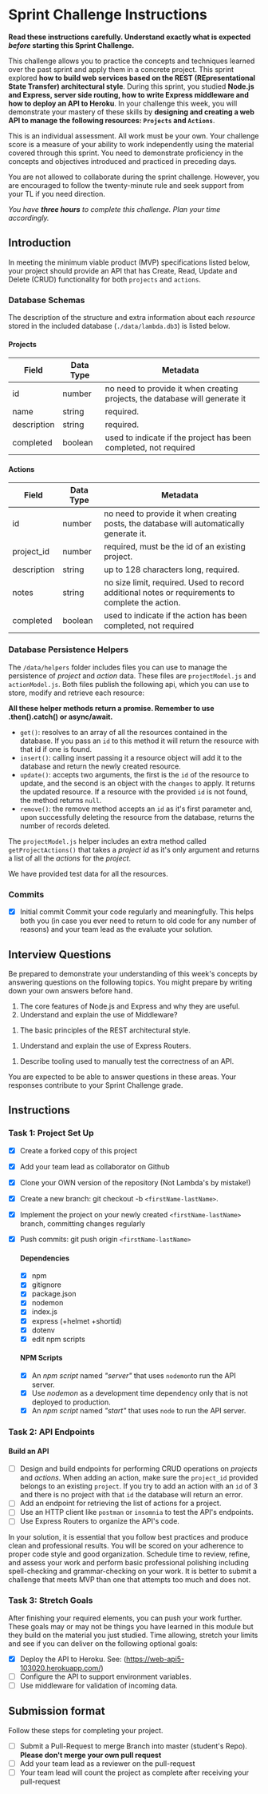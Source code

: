 # Sprint Challenge Instructions

**Read these instructions carefully. Understand exactly what is expected _before_ starting this Sprint Challenge.**

This challenge allows you to practice the concepts and techniques learned over the past sprint and apply them in a concrete project. This sprint explored **how to build web services based on the REST (REpresentational State Transfer) architectural style**. During this sprint, you studied **Node.js and Express, server side routing, how to write Express middleware and how to deploy an API to Heroku**. In your challenge this week, you will demonstrate your mastery of these skills by **designing and creating a web API to manage the following resources: `Projects` and `Actions`**.

This is an individual assessment. All work must be your own. Your challenge score is a measure of your ability to work independently using the material covered through this sprint. You need to demonstrate proficiency in the concepts and objectives introduced and practiced in preceding days.

You are not allowed to collaborate during the sprint challenge. However, you are encouraged to follow the twenty-minute rule and seek support from your TL if you need direction.

_You have **three hours** to complete this challenge. Plan your time accordingly._

## Introduction

In meeting the minimum viable product (MVP) specifications listed below, your project should provide an API that has Create, Read, Update and Delete (CRUD) functionality for both `projects` and `actions`.

### Database Schemas

The description of the structure and extra information about each _resource_ stored in the included database (`./data/lambda.db3`) is listed below.

#### Projects

| Field       | Data Type | Metadata                                                                    |
| ----------- | --------- | --------------------------------------------------------------------------- |
| id          | number    | no need to provide it when creating projects, the database will generate it |
| name        | string    | required.                                                                   |
| description | string    | required.                                                                   |
| completed   | boolean   | used to indicate if the project has been completed, not required            |

#### Actions

| Field       | Data Type | Metadata                                                                                         |
| ----------- | --------- | ------------------------------------------------------------------------------------------------ |
| id          | number    | no need to provide it when creating posts, the database will automatically generate it.          |
| project_id  | number    | required, must be the id of an existing project.                                                 |
| description | string    | up to 128 characters long, required.                                                             |
| notes       | string    | no size limit, required. Used to record additional notes or requirements to complete the action. |
| completed   | boolean   | used to indicate if the action has been completed, not required                                  |

### Database Persistence Helpers

The `/data/helpers` folder includes files you can use to manage the persistence of _project_ and _action_ data. These files are `projectModel.js` and `actionModel.js`. Both files publish the following api, which you can use to store, modify and retrieve each resource:

**All these helper methods return a promise. Remember to use .then().catch() or async/await.**

- `get()`: resolves to an array of all the resources contained in the database. If you pass an `id` to this method it will return the resource with that id if one is found.
- `insert()`: calling insert passing it a resource object will add it to the database and return the newly created resource.
- `update()`: accepts two arguments, the first is the `id` of the resource to update, and the second is an object with the `changes` to apply. It returns the updated resource. If a resource with the provided `id` is not found, the method returns `null`.
- `remove()`: the remove method accepts an `id` as it's first parameter and, upon successfully deleting the resource from the database, returns the number of records deleted.

The `projectModel.js` helper includes an extra method called `getProjectActions()` that takes a _project id_ as it's only argument and returns a list of all the _actions_ for the _project_.

We have provided test data for all the resources.

### Commits

- [x] Initial commit
      Commit your code regularly and meaningfully. This helps both you (in case you ever need to return to old code for any number of reasons) and your team lead as the evaluate your solution.

## Interview Questions

Be prepared to demonstrate your understanding of this week's concepts by answering questions on the following topics. You might prepare by writing down your own answers before hand.

1. The core features of Node.js and Express and why they are useful.
   <!-- Javascript on the server: makes sharing code between the client and the server easier because the language and paradigm are the same and there is less context switching.  -->
   <!-- Single-threaded: makes code more simple with less complexity from multiple heads.  -->
   <!-- Asynchronous processing: abilities make it easier for a single CPU to take advantage of the processor its using to run. -->
   <!-- NPM repository accessability: makes one of the largest systems of libraries available and easy to use. -->
1. Understand and explain the use of Middleware?
<!-- Middleware is any kind of functionality that is put in between two other functionalities. This is useful because it can interrupt or change the functionality depending on certain factors involving the middleware specifically. -->
1. The basic principles of the REST architectural style.
<!-- REST architectural style (Representational State Transfer) is .... It must have some components of the following guidelines:
  Client-Server: UI and data storage separated
  Stateless: session state must be stored on client
  Cacheable: cacheable responses must be able to be reused
  Uniform Interface: architecture must be designed in a uniform way
  Layered System: component behavior must be so that each component can not see beyond the layer they are interacting
  Code on demand: must be able to reduce the number of features by downloading applets or scripts -->
1. Understand and explain the use of Express Routers.
<!-- Routing in Express (similar to other processes of routing) refers to using express.Routing functionality to manipulate how an applications endpoints respond to client requests primarily by moving them (separation of concerns) to other places where they can be organized more easily. -->
1. Describe tooling used to manually test the correctness of an API.
<!-- The tool that I use to test the correctness of an API is "Postman". Postman automates requests made to the server so that endpoints products can be viewed and tested without breaking the API in production. -->

You are expected to be able to answer questions in these areas. Your responses contribute to your Sprint Challenge grade.

## Instructions

### Task 1: Project Set Up

- [x] Create a forked copy of this project
- [x] Add your team lead as collaborator on Github
- [x] Clone your OWN version of the repository (Not Lambda's by mistake!)
- [x] Create a new branch: git checkout -b `<firstName-lastName>`.
- [x] Implement the project on your newly created `<firstName-lastName>` branch, committing changes regularly
- [x] Push commits: git push origin `<firstName-lastName>`

  #### Dependencies
  - [x] npm
  - [x] gitignore
  - [x] package.json
  - [x] nodemon
  - [x] index.js
  - [x] express (+helmet +shortid)
  - [x] dotenv
  - [x] edit npm scripts

  #### NPM Scripts

  - [x] An _npm script_ named _"server"_ that uses `nodemon`to run the API server.
  - [x] Use _nodemon_ as a development time dependency only that is not deployed to production.
  - [x] An _npm script_ named _"start"_ that uses `node` to run the API server.

### Task 2: API Endpoints

  #### Build an API

  - [ ] Design and build endpoints for performing CRUD operations on _projects_ and _actions_. When adding an action, make sure the `project_id` provided belongs to an existing `project`. If you try to add an action with an `id` of 3 and there is no project with that `id` the database will return an error.
  - [ ] Add an endpoint for retrieving the list of actions for a project.
  - [ ] Use an HTTP client like `postman` or `insomnia` to test the API's endpoints.
  - [ ] Use Express Routers to organize the API's code.

In your solution, it is essential that you follow best practices and produce clean and professional results. You will be scored on your adherence to proper code style and good organization. Schedule time to review, refine, and assess your work and perform basic professional polishing including spell-checking and grammar-checking on your work. It is better to submit a challenge that meets MVP than one that attempts too much and does not.

### Task 3: Stretch Goals

After finishing your required elements, you can push your work further. These goals may or may not be things you have learned in this module but they build on the material you just studied. Time allowing, stretch your limits and see if you can deliver on the following optional goals:

- [x] Deploy the API to Heroku. See: (https://web-api5-103020.herokuapp.com/)
- [ ] Configure the API to support environment variables.
- [ ] Use middleware for validation of incoming data.

## Submission format

Follow these steps for completing your project.

- [ ] Submit a Pull-Request to merge <firstName-lastName> Branch into master (student's Repo). **Please don't merge your own pull request**
- [ ] Add your team lead as a reviewer on the pull-request
- [ ] Your team lead will count the project as complete after receiving your pull-request
